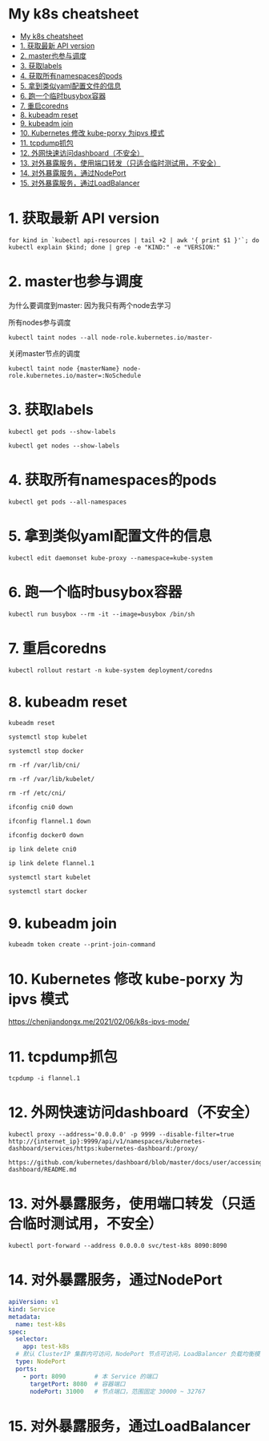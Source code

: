 # My k8s cheatsheet

- [My k8s cheatsheet](#my-k8s-cheatsheet)
- [1. 获取最新 API version](#1-获取最新-api-version)
- [2. master也参与调度](#2-master也参与调度)
- [3. 获取labels](#3-获取labels)
- [4. 获取所有namespaces的pods](#4-获取所有namespaces的pods)
- [5. 拿到类似yaml配置文件的信息](#5-拿到类似yaml配置文件的信息)
- [6. 跑一个临时busybox容器](#6-跑一个临时busybox容器)
- [7. 重启coredns](#7-重启coredns)
- [8. kubeadm reset](#8-kubeadm-reset)
- [9. kubeadm join](#9-kubeadm-join)
- [10. Kubernetes 修改 kube-porxy 为ipvs 模式](#10-kubernetes-修改-kube-porxy-为ipvs-模式)
- [11. tcpdump抓包](#11-tcpdump抓包)
- [12. 外网快速访问dashboard（不安全）](#12-外网快速访问dashboard不安全)
- [13. 对外暴露服务，使用端口转发（只适合临时测试用，不安全）](#13-对外暴露服务使用端口转发只适合临时测试用不安全)
- [14. 对外暴露服务，通过NodePort](#14-对外暴露服务通过nodeport)
- [15. 对外暴露服务，通过LoadBalancer](#15-对外暴露服务通过loadbalancer)

# 1. 获取最新 API version
```
for kind in `kubectl api-resources | tail +2 | awk '{ print $1 }'`; do kubectl explain $kind; done | grep -e "KIND:" -e "VERSION:"
```

# 2. master也参与调度
为什么要调度到master: 因为我只有两个node去学习

所有nodes参与调度
```
kubectl taint nodes --all node-role.kubernetes.io/master-
```
关闭master节点的调度
```
kubectl taint node {masterName} node-role.kubernetes.io/master=:NoSchedule
```

# 3. 获取labels
```
kubectl get pods --show-labels
```
```
kubectl get nodes --show-labels
```

# 4. 获取所有namespaces的pods
```
kubectl get pods --all-namespaces
```

# 5. 拿到类似yaml配置文件的信息
```
kubectl edit daemonset kube-proxy --namespace=kube-system
```

# 6. 跑一个临时busybox容器
```
kubectl run busybox --rm -it --image=busybox /bin/sh
```

# 7. 重启coredns
```
kubectl rollout restart -n kube-system deployment/coredns
```

# 8. kubeadm reset
```
kubeadm reset

systemctl stop kubelet

systemctl stop docker

rm -rf /var/lib/cni/

rm -rf /var/lib/kubelet/

rm -rf /etc/cni/

ifconfig cni0 down

ifconfig flannel.1 down

ifconfig docker0 down

ip link delete cni0

ip link delete flannel.1

systemctl start kubelet

systemctl start docker
```

# 9. kubeadm join
```
kubeadm token create --print-join-command
```

# 10. Kubernetes 修改 kube-porxy 为ipvs 模式
https://chenjiandongx.me/2021/02/06/k8s-ipvs-mode/


# 11. tcpdump抓包
```
tcpdump -i flannel.1
```

# 12. 外网快速访问dashboard（不安全）
```
kubectl proxy --address='0.0.0.0' -p 9999 --disable-filter=true
http://{internet_ip}:9999/api/v1/namespaces/kubernetes-dashboard/services/https:kubernetes-dashboard:/proxy/
```
```
https://github.com/kubernetes/dashboard/blob/master/docs/user/accessing-dashboard/README.md
```

# 13. 对外暴露服务，使用端口转发（只适合临时测试用，不安全）
```
kubectl port-forward --address 0.0.0.0 svc/test-k8s 8090:8090
```

# 14. 对外暴露服务，通过NodePort
```yaml
apiVersion: v1
kind: Service
metadata:
  name: test-k8s
spec:
  selector:
    app: test-k8s
  # 默认 ClusterIP 集群内可访问，NodePort 节点可访问，LoadBalancer 负载均衡模式（需要负载均衡器才可用）
  type: NodePort
  ports:
    - port: 8090        # 本 Service 的端口
      targetPort: 8080  # 容器端口
      nodePort: 31000   # 节点端口，范围固定 30000 ~ 32767
```

# 15. 对外暴露服务，通过LoadBalancer
```yaml

```